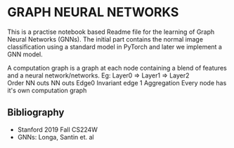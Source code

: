 # GRAPH NEURAL NETWORKS

<p>
This is a practise notebook based Readme file for the learning of Graph Neural Networks (GNNs). The initial part contains the normal image classification using a standard model in PyTorch and later we implement a GNN model.
</p>
A computation graph is a graph at each node containing a blend of features and a neural network/networks.
Eg: Layer0     =>  Layer1      =>  Layer2<br>
    Order           NN outs         NN outs Edge0 
    Invariant       edge 1 
    Aggregation
Every node has it's own computation graph



## Bibliography
- Stanford 2019 Fall CS224W
- GNNs: Longa, Santin et. al

